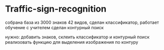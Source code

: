 # Traffic-sign-recognition

собрана база из 3000 знаков 42 видов,
сделан классификатор,
работает обучение с учителем
сделан контурный поиск


нужно:
добавить знаков,
склеить классификатор и контурный поиск
реализовать функцию для выделения изображения по контуру
